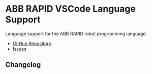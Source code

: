 # ABB RAPID VSCode Language Support

Language support for the ABB RAPID robot programming language.

* [GitHub Repository](https://github.com/verbotics/vscode-abb-rapid)
* [Issues](https://github.com/verbotics/vscode-abb-rapid/issues)

## Changelog
